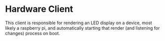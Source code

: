# Hardware Client

This client is responsible for rendering an LED display on a device, most likely a raspberry pi, and automatically starting that render (and listening for changes) process on boot.

